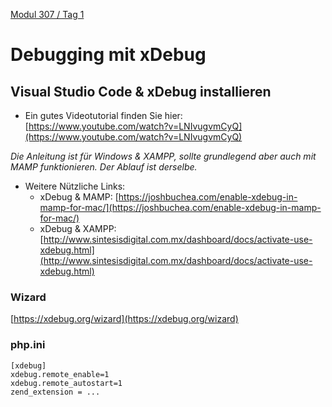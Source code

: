  [Modul 307 / Tag 1](/ilv.307/01-modul-307)

# Debugging mit xDebug
## Visual Studio Code & xDebug installieren
 
- Ein gutes Videotutorial finden Sie hier:
[https://www.youtube.com/watch?v=LNIvugvmCyQ](https://www.youtube.com/watch?v=LNIvugvmCyQ)
<!--[https://ekiwi.de/index.php/198/php-debugging-in-xampp-und-uestudio-einrichten/](https://ekiwi.de/index.php/198/php-debugging-in-xampp-und-uestudio-einrichten/)-->

*Die Anleitung ist für Windows & XAMPP, sollte grundlegend aber auch mit MAMP funktionieren. Der Ablauf ist derselbe.*  
- Weitere Nützliche Links:
	- xDebug & MAMP: [https://joshbuchea.com/enable-xdebug-in-mamp-for-mac/](https://joshbuchea.com/enable-xdebug-in-mamp-for-mac/)
	- xDebug & XAMPP: [http://www.sintesisdigital.com.mx/dashboard/docs/activate-use-xdebug.html](http://www.sintesisdigital.com.mx/dashboard/docs/activate-use-xdebug.html)

### Wizard

[https://xdebug.org/wizard](https://xdebug.org/wizard)

### php.ini

```
[xdebug]
xdebug.remote_enable=1
xdebug.remote_autostart=1
zend_extension = ...
````
<!--stackedit_data:
eyJoaXN0b3J5IjpbMTQ2NDQ0NDY2LDc2NTg5MTQ1NiwtMTE0OT
E2MDkzOSwxMzUxMzYzNTY2LDQzMzc1MTczNF19
-->